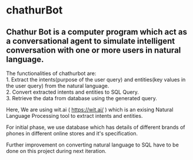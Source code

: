 # chathurBot

## Chathur Bot is a computer program which act as a conversational agent to simulate intelligent conversation with one or more users in natural language.

The functionalities of chathurbot are:<br>
        1. Extract the intents(purpose of the user query) and entities(key values in the user query) from the natural language.<br>
        2. Convert extracted intents and entities to SQL Query.<br>
        3. Retrieve the data from database using the generated query.<br>

Here, We are using wit.ai ( https://wit.ai/ ) which is an exising Natural Language Processing tool to extract
intents and entities.

For initial phase, we use database which has details of different brands of phones in different online stores and it's
specification.

Further improvement on converting natural language to SQL have to be done on this project during next iteration. 
